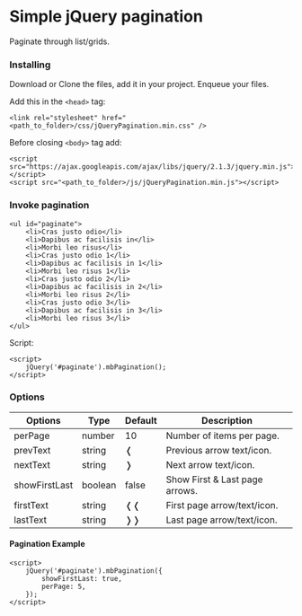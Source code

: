 # Simple jQuery pagination
Paginate through list/grids.

### Installing
Download or Clone the files, add it in your project.
Enqueue your files.

Add this in the `<head>` tag:

```
<link rel="stylesheet" href="<path_to_folder>/css/jQueryPagination.min.css" />
```

Before closing `<body>` tag add:
```
<script src="https://ajax.googleapis.com/ajax/libs/jquery/2.1.3/jquery.min.js"></script>
<script src="<path_to_folder>/js/jQueryPagination.min.js"></script>
```

### Invoke pagination
```
<ul id="paginate">
	<li>Cras justo odio</li>
	<li>Dapibus ac facilisis in</li>
	<li>Morbi leo risus</li>
	<li>Cras justo odio 1</li>
	<li>Dapibus ac facilisis in 1</li>
	<li>Morbi leo risus 1</li>
	<li>Cras justo odio 2</li>
	<li>Dapibus ac facilisis in 2</li>
	<li>Morbi leo risus 2</li>
	<li>Cras justo odio 3</li>
	<li>Dapibus ac facilisis in 3</li>
	<li>Morbi leo risus 3</li>
</ul>
```
Script:
```
<script>
	jQuery('#paginate').mbPagination();
</script>
```

### Options

Options | Type | Default | Description
------ | ---- | ------- | -----------
perPage | number | 10 | Number of items per page.
prevText | string | &#10092; | Previous arrow text/icon.
nextText | string | &#10093; | Next arrow text/icon.
showFirstLast | boolean | false | Show First & Last page arrows.
firstText | string | &#10092;&#10092; | First page arrow/text/icon.
lastText | string | &#10093;&#10093; | Last page arrow/text/icon.


#### Pagination Example
```
<script>
	jQuery('#paginate').mbPagination({
		showFirstLast: true,
		perPage: 5,
	});
</script>
```